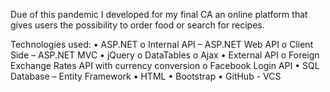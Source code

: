 Due of this pandemic I developed for my final CA an online platform that gives users the possibility to order food or search for recipes.

Technologies used:
•	ASP.NET 
o	Internal API – ASP.NET Web API
o	Client Side – ASP.NET MVC
•	jQuery
o	DataTables
o	Ajax
•	External API 
o	Foreign Exchange Rates API with currency conversion
o	Facebook Login API
•	SQL Database – Entity Framework
•	HTML
•	Bootstrap
•	GitHub - VCS
